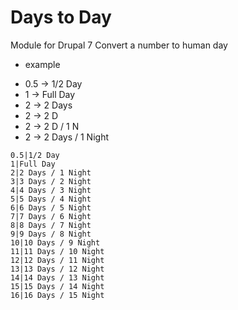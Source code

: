 # Days to Day
Module for Drupal 7
Convert a number to human day
* example
- 0.5 -> 1/2 Day
- 1 -> Full Day
- 2 -> 2 Days
- 2 -> 2 D
- 2 -> 2 D / 1 N
- 2 -> 2 Days / 1 Night
```
0.5|1/2 Day
1|Full Day
2|2 Days / 1 Night
3|3 Days / 2 Night
4|4 Days / 3 Night
5|5 Days / 4 Night
6|6 Days / 5 Night
7|7 Days / 6 Night
8|8 Days / 7 Night
9|9 Days / 8 Night
10|10 Days / 9 Night
11|11 Days / 10 Night
12|12 Days / 11 Night
13|13 Days / 12 Night
14|14 Days / 13 Night
15|15 Days / 14 Night
16|16 Days / 15 Night
```
